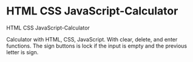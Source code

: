 # HTML CSS JavaScript-Calculator
HTML CSS JavaScript-Calculator

Calculator with HTML, CSS, JavaScript. 
With clear, delete, and enter functions. 
The sign buttons is lock if the input is empty and the previous letter is sign.
